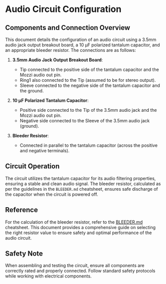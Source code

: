 # Audio Circuit Configuration

## Components and Connection Overview
This document details the configuration of an audio circuit using a 3.5mm audio jack output breakout board, a 10 µF polarized tantalum capacitor, and an appropriate bleeder resistor. The connections are as follows:

1. **3.5mm Audio Jack Output Breakout Board**: 
    - Tip connected to the positive side of the tantalum capacitor and the Mozzi audio out pin.
    - Ring1 also connected to the Tip (assumed to be for stereo output).
    - Sleeve connected to the negative side of the tantalum capacitor and the ground.

2. **10 µF Polarized Tantalum Capacitor**: 
    - Positive side connected to the Tip of the 3.5mm audio jack and the Mozzi audio out pin.
    - Negative side connected to the Sleeve of the 3.5mm audio jack (ground).

3. **Bleeder Resistor**: 
    - Connected in parallel to the tantalum capacitor (across the positive and negative terminals).

## Circuit Operation
The circuit utilizes the tantalum capacitor for its audio filtering properties, ensuring a stable and clean audio signal. The bleeder resistor, calculated as per the guidelines in the `BLEEDER.md` cheatsheet, ensures safe discharge of the capacitor when the circuit is powered off.

## Reference
For the calculation of the bleeder resistor, refer to the [BLEEDER.md](BLEEDER.md) cheatsheet. This document provides a comprehensive guide on selecting the right resistor value to ensure safety and optimal performance of the audio circuit.

## Safety Note
When assembling and testing the circuit, ensure all components are correctly rated and properly connected. Follow standard safety protocols while working with electrical components.
